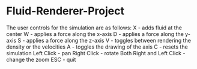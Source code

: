 # Fluid-Renderer-Project
The user controls for the simulation are as follows:
  X - adds fluid at the center
  W - applies a force along the x-axis
  D - applies a force along the y-axis
  S - applies a force along the z-axis
  V - toggles between rendering the density or the velocities
  A - toggles the drawing of the axis
  C - resets the simulation
  Left Click - pan
  Right Click - rotate
  Both Right and Left Click - change the zoom
  ESC - quit

